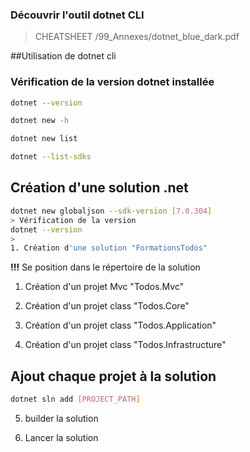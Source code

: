 ### Découvrir l'outil dotnet CLI ###

> CHEATSHEET /99_Annexes/dotnet_blue_dark.pdf

##Utilisation de dotnet cli

### Vérification de la version dotnet installée ###
```bash
dotnet --version
```
```bash
dotnet new -h
```
```bash
dotnet new list
``` 

```bash
dotnet --list-sdks  
```

## Création d'une solution .net
```bash
dotnet new globaljson --sdk-version [7.0.304]
> Vérification de la version 
dotnet --version 
> 
1. Création d'une solution "FormationsTodos"
```

**!!!** Se position dans le répertoire de la solution


1. Création d'un projet Mvc "Todos.Mvc"

2. Création d'un projet class "Todos.Core"

3. Création d'un projet class "Todos.Application"

4. Création d'un projet class "Todos.Infrastructure"


## Ajout chaque projet à la solution
```bash
dotnet sln add [PROJECT_PATH]
```

5. builder la solution

6. Lancer la  solution
